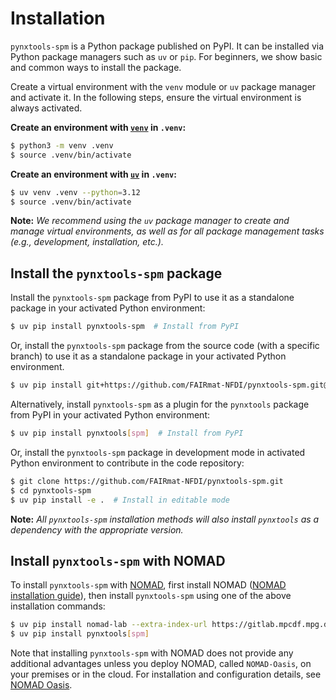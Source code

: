 # Installation

`pynxtools-spm` is a Python package published on PyPI. It can be installed via Python package managers such as `uv` or `pip`. For beginners, we show basic and common ways to install the package.

Create a virtual environment with the `venv` module or `uv` package manager and activate it. In the following steps, ensure the virtual environment is always activated.

**Create an environment with [`venv`](https://docs.python.org/3/library/venv.html) in `.venv`:**

```bash
$ python3 -m venv .venv
$ source .venv/bin/activate
```

**Create an environment with [`uv`](https://docs.astral.sh/uv/getting-started/first-steps/) in `.venv`:**

```bash
$ uv venv .venv --python=3.12
$ source .venv/bin/activate
```

**Note:** _We recommend using the `uv` package manager to create and manage virtual environments, as well as for all package management tasks (e.g., development, installation, etc.)._

## **Install the `pynxtools-spm` package**

Install the `pynxtools-spm` package from PyPI to use it as a standalone package in your activated Python environment:

```bash
$ uv pip install pynxtools-spm  # Install from PyPI
```

Or, install the `pynxtools-spm` package from the source code (with a specific branch) to use it as a standalone package in your activated Python environment.
```bash
$ uv pip install git+https://github.com/FAIRmat-NFDI/pynxtools-spm.git@<branch-name>#egg=pynxtools-spm  # Replace <branch-name> with the branch you want to install
```

Alternatively, install `pynxtools-spm` as a plugin for the `pynxtools` package from PyPI in your activated Python environment:

```bash
$ uv pip install pynxtools[spm]  # Install from PyPI
```

Or, install the `pynxtools-spm` package in development mode in activated Python environment to contribute in the code repository:

```bash
$ git clone https://github.com/FAIRmat-NFDI/pynxtools-spm.git
$ cd pynxtools-spm
$ uv pip install -e .  # Install in editable mode
```

**Note:** _All `pynxtools-spm` installation methods will also install `pynxtools` as a dependency with the appropriate version._

## **Install `pynxtools-spm` with NOMAD**

To install `pynxtools-spm` with [NOMAD](https://nomad-lab.eu/nomad-lab/), first install NOMAD ([NOMAD installation guide](https://nomad-lab.eu/prod/v1/docs/howto/programmatic/pythonlib.html)), then install `pynxtools-spm` using one of the above installation commands:

```bash
$ uv pip install nomad-lab --extra-index-url https://gitlab.mpcdf.mpg.de/api/v4/projects/2187/packages/pypi/simple
$ uv pip install pynxtools[spm]
```

Note that installing `pynxtools-spm` with NOMAD does not provide any additional advantages unless you deploy NOMAD, called `NOMAD-Oasis`, on your premises or in the cloud. For installation and configuration details, see [NOMAD Oasis](https://nomad-lab.eu/prod/v1/docs/howto/oasis/configure.html).
